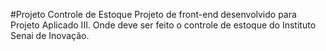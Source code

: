 #Projeto Controle de Estoque
Projeto de front-end desenvolvido para Projeto Aplicado III. Onde deve ser feito o controle de estoque do Instituto Senai de Inovação.
